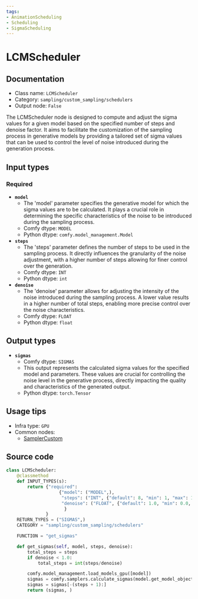 ```yaml
---
tags:
- AnimationScheduling
- Scheduling
- SigmaScheduling
---
```


# LCMScheduler
## Documentation
- Class name: `LCMScheduler`
- Category: `sampling/custom_sampling/schedulers`
- Output node: `False`

The LCMScheduler node is designed to compute and adjust the sigma values for a given model based on the specified number of steps and denoise factor. It aims to facilitate the customization of the sampling process in generative models by providing a tailored set of sigma values that can be used to control the level of noise introduced during the generation process.
## Input types
### Required
- **`model`**
    - The 'model' parameter specifies the generative model for which the sigma values are to be calculated. It plays a crucial role in determining the specific characteristics of the noise to be introduced during the sampling process.
    - Comfy dtype: `MODEL`
    - Python dtype: `comfy.model_management.Model`
- **`steps`**
    - The 'steps' parameter defines the number of steps to be used in the sampling process. It directly influences the granularity of the noise adjustment, with a higher number of steps allowing for finer control over the generation.
    - Comfy dtype: `INT`
    - Python dtype: `int`
- **`denoise`**
    - The 'denoise' parameter allows for adjusting the intensity of the noise introduced during the sampling process. A lower value results in a higher number of total steps, enabling more precise control over the noise characteristics.
    - Comfy dtype: `FLOAT`
    - Python dtype: `float`
## Output types
- **`sigmas`**
    - Comfy dtype: `SIGMAS`
    - This output represents the calculated sigma values for the specified model and parameters. These values are crucial for controlling the noise level in the generative process, directly impacting the quality and characteristics of the generated output.
    - Python dtype: `torch.Tensor`
## Usage tips
- Infra type: `GPU`
- Common nodes:
    - [SamplerCustom](../../Comfy/Nodes/SamplerCustom.md)



## Source code
```python
class LCMScheduler:
    @classmethod
    def INPUT_TYPES(s):
        return {"required":
                    {"model": ("MODEL",),
                     "steps": ("INT", {"default": 8, "min": 1, "max": 10000}),
                     "denoise": ("FLOAT", {"default": 1.0, "min": 0.0, "max": 1.0, "step": 0.01}),
                      }
               }
    RETURN_TYPES = ("SIGMAS",)
    CATEGORY = "sampling/custom_sampling/schedulers"

    FUNCTION = "get_sigmas"

    def get_sigmas(self, model, steps, denoise):
        total_steps = steps
        if denoise < 1.0:
            total_steps = int(steps/denoise)

        comfy.model_management.load_models_gpu([model])
        sigmas = comfy.samplers.calculate_sigmas(model.get_model_object("model_sampling"), "sgm_uniform", total_steps).cpu()
        sigmas = sigmas[-(steps + 1):]
        return (sigmas, )

```
